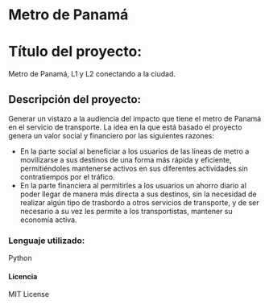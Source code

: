 # Metro de Panamá

# Título del proyecto: 
Metro de Panamá, L1 y L2 conectando a la ciudad.

## Descripción del proyecto:
Generar un vistazo a la audiencia del impacto que tiene el metro de Panamá en el servicio de transporte.
La idea en la que está basado el proyecto genera un valor social y financiero por las siguientes razones:
-	En la parte social al beneficiar a los usuarios de las líneas de metro a movilizarse a sus destinos de una forma más rápida y eficiente, permitiéndoles mantenerse activos en sus diferentes actividades sin contratiempos por el tráfico.
-	En la parte financiera al permitirles a los usuarios un ahorro diario al poder llegar de manera más directa a sus destinos, sin la necesidad de realizar algún tipo de trasbordo a otros servicios de transporte, y de ser necesario a su vez les permite a los transportistas, mantener su economía activa.

### Lenguaje utilizado:
Python

#### Licencia
MIT License
